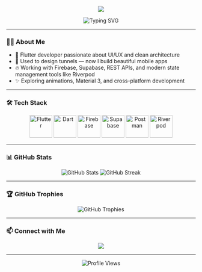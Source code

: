 <!-- Animated Header -->
<p align="center">
  <img src="https://capsule-render.vercel.app/api?type=wave&color=0e75b6&height=200&section=header&text=Hi%20I'm%20Fouda%20(@f00ksh)&fontSize=40&fontColor=ffffff" />
</p>

<!-- Typing Animation -->
<p align="center">
  <img src="https://readme-typing-svg.demolab.com?font=Fira+Code&size=22&pause=1000&center=true&vCenter=true&width=435&lines=Flutter+Developer+%F0%9F%9A%80;Ex-Civil+Engineer+turned+Coder+%F0%9F%9A%A7;Firebase+%7C+Supabase+%7C+REST+APIs+%F0%9F%94%8E;Building+beautiful+UIs+with+Flutter+%F0%9F%92%BB" alt="Typing SVG" />
</p>

---

### 🧑‍💻 About Me

- 💙 Flutter developer passionate about UI/UX and clean architecture
- 🧱 Used to design tunnels — now I build beautiful mobile apps
- 🔥 Working with Firebase, Supabase, REST APIs, and modern state management tools like Riverpod
- ✨ Exploring animations, Material 3, and cross-platform development

---

### 🛠️ Tech Stack

<p align="center">
  <img src="https://cdn.jsdelivr.net/gh/devicons/devicon/icons/flutter/flutter-original.svg" height="60" alt="Flutter"/>
  <img src="https://cdn.jsdelivr.net/gh/devicons/devicon/icons/dart/dart-original.svg" height="60" alt="Dart"/>
  <img src="https://cdn.jsdelivr.net/gh/devicons/devicon/icons/firebase/firebase-plain.svg" height="60" alt="Firebase"/>
  <img src="https://www.vectorlogo.zone/logos/supabase/supabase-icon.svg" height="60" alt="Supabase"/>
  <img src="https://cdn.jsdelivr.net/gh/devicons/devicon/icons/postman/postman-original.svg" height="60" alt="Postman"/>
<img src="https://raw.githubusercontent.com/rrousselGit/riverpod/master/resources/icon/riverpod_icon.svg" height="60" alt="Riverpod"/>
</p>

---

### 📊 GitHub Stats

<p align="center">
  <img src="https://github-readme-stats.vercel.app/api?username=f00ksh&show_icons=true&theme=tokyonight" alt="GitHub Stats" />
  <img src="https://streak-stats.demolab.com?user=f00ksh&theme=tokyonight" alt="GitHub Streak" />
</p>

---

### 🏆 GitHub Trophies

<p align="center">
  <img src="https://github-profile-trophy.vercel.app/?username=f00ksh&theme=tokyonight&no-frame=true&no-bg=true&margin-w=4" alt="GitHub Trophies" />
</p>

---

### 📫 Connect with Me

<p align="center">
  <a href="https://github.com/f00ksh">
    <img src="https://img.shields.io/badge/GitHub-f00ksh-181717?style=for-the-badge&logo=github" />
  </a>
</p>

---

<p align="center">
  <img src="https://komarev.com/ghpvc/?username=f00ksh&label=Profile%20views&color=0e75b6&style=flat" alt="Profile Views" />
</p>
